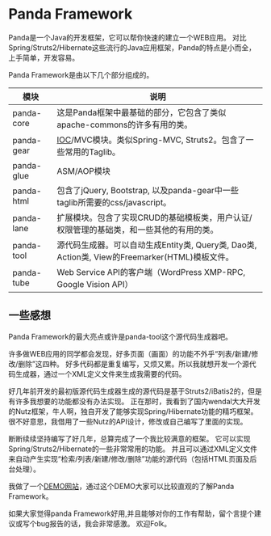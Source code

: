  Panda Framework
=================

Panda是一个Java的开发框架，它可以帮你快速的建立一个WEB应用。
对比Spring/Struts2/Hibernate这些流行的Java应用框架，Panda的特点是小而全，上手简单，开发容易。


Panda Framework是由以下几个部分组成的。

 | 模块                   | 说明                                                                      |
 |----------------------- |---------------------------------------------------------------------------|
 | panda-core             | 这是Panda框架中最基础的部分，它包含了类似apache-commons的许多有用的类。   |
 | panda-gear             | [IOC](ioc/ioc_zh.md)/MVC模块。类似Spring-MVC, Struts2。包含了一些常用的Taglib。            |
 | panda-glue             | ASM/AOP模块                                                               |
 | panda-html             | 包含了jQuery, Bootstrap, 以及panda-gear中一些taglib所需要的css/javascript。|
 | panda-lane             | 扩展模块。包含了实现CRUD的基础模板类，用户认证/权限管理的基础类，和一些其他的有用的类。|
 | panda-tool             | 源代码生成器。可以自动生成Entity类, Query类, Dao类, Action类, View的Freemarker(HTML)模板文件。 |
 | panda-tube             | Web Service API的客户端（WordPress XMP-RPC, Google Vision API）                           |



一些感想
---------------------------

Panda Framework的最大亮点或许是panda-tool这个源代码生成器吧。

许多做WEB应用的同学都会发现，好多页面（画面）的功能不外乎“列表/新建/修改/删除”这四种。
好多代码都是重复编写，又烦又累。所以我就想开发一个源代码生成器，通过一个XML定义文件来生成我需要的代码。  

好几年前开发的最初版源代码生成器生成的源代码是基于Struts2/iBatis2的，但是有许多我想要的功能都没有办法实现。
正在那时，我看到了国内wendal大大开发的Nutz框架，牛人啊，独自开发了能够实现Spring/Hibernate功能的精巧框架。
很不好意思，我借用了一些Nutz的API设计，修改或自己编写了里面的实现。

断断续续坚持编写了好几年，总算完成了一个我比较满意的框架。
它可以实现Spring/Struts2/Hibernate的一些非常常用的功能。
并且可以通过XML定义文件来自动产生实现“检索/列表/新建/修改/删除”功能的源代码（包括HTML页面及后台处理）。

我做了一个[DEMO网站](http://pandafw.ga)，通过这个DEMO大家可以比较直观的了解Panda Framework。


如果大家觉得panda Framework好用,并且能够对你的工作有帮助，留个言提个建议或写个bug报告的话，我会非常感激。
欢迎Folk。


